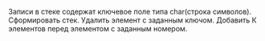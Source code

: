 Записи в стеке содержат ключевое поле типа    char(строка символов). Сформировать стек. 
      Удалить элемент с заданным ключом. 
      Добавить К элементов перед элементом с заданным номером.

